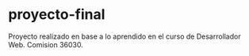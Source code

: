 # proyecto-final
Proyecto realizado en base a lo aprendido en el curso de Desarrollador Web. Comision 36030.
